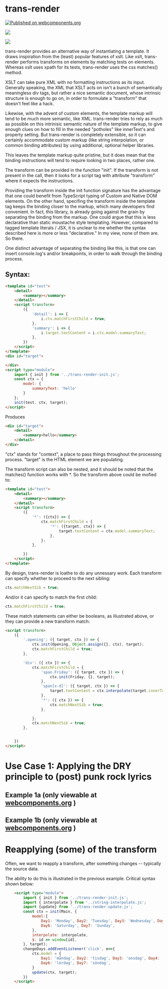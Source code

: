 # trans-render

[![Published on webcomponents.org](https://img.shields.io/badge/webcomponents.org-published-blue.svg)](https://www.webcomponents.org/element/trans-render)

<a href="https://nodei.co/npm/trans-render/"><img src="https://nodei.co/npm/trans-render.png"></a>

<img src="http://img.badgesize.io/https://cdn.jsdelivr.net/npm/trans-render@0.0.16/dist/trans-render-init.min.js?compression=gzip">

trans-render provides an alternative way of instantiating a template.  It draws inspiration from the (least) popular features of xslt.  Like xslt, trans-render performs transforms on elements by matching tests on elements.  Whereas xslt uses xpath for its tests, trans-render uses the css matches() method.

XSLT can take pure XML with no formatting instructions as its input.  Generally speaking, the XML that XSLT acts on isn't a bunch of semantically  meaningless div tags, but rather a nice semantic document, whose intrinsic structure is enough to go on, in order to formulate a "transform" that doesn't feel like a hack.  

Likewise, with the advent of custom elements, the template markup will tend to be much more semantic, like XML. trans-render tries to rely as much as possible on this intrinisic semantic nature of the template markup, to give enough clues on how to fill in the needed "potholes" like innerText's and property setting.  But trans-render is completely extensible, so it can certainly accommodate custom markup (like string interpolation, or common binding attributes) by using additional, optional helper libraries.  

This leaves the template markup quite pristine, but it does mean that the binding instructions will tend to require looking in two places, rather one.

The transform can be provided in the function "init".  If the transform is not present in the call, then it looks for a script tag with attribute "transform" where it expects the instructions.

Providing the transform inside the init function signature has the advantage that one could benefit from TypeScript typing of Custom and Native DOM elements.  On the other hand, specifing the transform inside the template tag keeps the binding closer to the markup, which many developers find convenient. In fact, this library, is already going against the grain by separating the binding from the markup.  One could argue that this is less declarative than static moustache style templating.  However, compared to  tagged template literals / JSX, it is unclear to me whether the syntax described here is more or less "declarative."  In my view, none of them are.  So there.

One distinct advantage of separating the binding like this, is that one can insert console.log's and/or breakpoints, in order to walk through the binding process.

## Syntax:

```html
<template id="test">
    <detail>
        <summary></summary>
    </detail>
    <script transform>
        ({
            'detail': i => {
                i.ctx.matchFirstChild = true;
            },
            'summary': i => {
                i.target.textContent = i.ctx.model.summaryText;
            },
        })
    </script>
</template>
<div id="target">

</div>
<script type="module">
    import { init } from '../trans-render-init.js';
    const ctx = {
        model: {
            summaryText: 'hello'
        }
    };
    init(test, ctx, target);
</script>
```

Produces

```html
<div id="target">
    <detail>
        <summary>hello</summary>
    </detail>
</div>
```

"ctx" stands for "context", a place to pass things throughout the processing process.  "target" is the HTML element we are populating.

The transform script can also be nested, and it should be noted that the matches() function works with *.  So the transform above could be mofied to:

```html
<template id="test">
    <detail>
        <summary></summary>
    </detail>
    <script transform>
        ({
            '*': ({ctx}) => {
                ctx.matchFirstChild = {
                    '*': ({target, ctx}) => {
                        target.textContent = ctx.model.summaryText;
                    },
                };
            },

        })
    </script>
</template>
```

By design, trans-render is loathe to do any unnessary work.  Each transform can specify whether to proceed to the next sibling:

```JavaScript
cts.matchNextSib = true;
```

And/or it can specify to match the first child:

```JavaScript
cts.matchFirstChild = true;
```

These match statements can either be booleans, as illustrated above, or they can provide a new transform match:

```html
<script transform>
    ({
        '.opening': ({ target, ctx }) => {
            ctx.init(Opening, Object.assign({}, ctx), target);
            ctx.matchFirstChild = true;
        },

        'div': ({ ctx }) => {
            ctx.matchFirstChild = {
                'span.Friday': ({ target, ctx }) => {
                    ctx.init(Friday, {}, target);
                },
                'span[x-d]': ({ target, ctx }) => {
                    target.textContent = ctx.interpolate(target.innerText, ctx);
                },
                '*': ({ ctx }) => {
                    ctx.matchNextSib = true;
                },

            };
            ctx.matchNextSib = true;
        },


    })
</script>
```

# Use Case 1:  Applying the DRY principle to (post) punk rock lyrics

## Example 1a (only viewable at [webcomponents.org](https://www.webcomponents.org/element/trans-render) )

<!--
```
<custom-element-demo>
<template>
    <div>
        <a href="https://www.youtube.com/watch?v=2-Lb-JhsaEk" target="_blank">Something's gone wrong again</a>
        <template id="Title">Something's gone wrong again</template>
        <template id="Title2">Something goes wrong again</template>
        <template id="Again">And again</template>
        <template id="Again2">And again, and again, again and something's gone wrong again</template>
        <template id="Again3">And again, and again, again and something goes wrong again</template>
        <template id="Main">
            <div>
                <span>Tried to find my sock</span><br>
                <span>No good, it's lost</span><br>
                <span data-init="Title"></span><br>
                <span>Need a shave</span><br>
                <span>Cut myself, need a new blade</span><br>
                <span data-init="Title"></span>
            </div>
            <div>
                <span data-init="Again"></span><br>
                <span data-init="Again2"></span><br>
                <span data-init="Title"></span>
            </div>
            <div>
                <span>Tried to fry an egg</span><br>
                <span>Broke the yolk, no joke</span><br>
                <span data-init="Title"></span><br>
                <span>Look at my watch, just to tell the time but the hand's come off mine</span><br>
                <span data-init="Title"></span><br>
                <span data-init="Title"></span>
            </div>
            <div>
                <span data-init="Again"></span><br>
                <span data-init="Again2"></span><br>
                <span data-init="Title"></span>
            </div>
            <div>
                <span>Nothing ever happens to people like us</span><br>
                <span>'Cept we miss the bus, something goes wrong again</span><br>
                <span>Need a smoke, use my last fifty P.</span><br>
                <span>But the machine is broke, something's gone wrong again</span>
            </div>
            <div>
                <span data-init="Title2"></span><br>
                <span data-init="Again"></span><br>
                <span data-init="Again3"></span><br>
                <span data-init="Title2"></span>
            </div>
            <div>
                <span data-init="Title2"></span><br>
                <span data-init="Again"></span><br>
                <span data-init="Again3"></span><br>
                <span data-init="Title2"></span>
            </div>
            <div>
                <span>Nothing ever happens to people like us</span><br>
                <span>'Cept we miss the bus, something goes wrong again</span><br>
                <span>Need a smoke, use my last fifty P.</span><br>
                <span>But the machine is broke, something goes wrong again</span>
            </div>
            <div>
                <span data-init="Title2"></span><br>
                <span data-init="Again"></span><br>
                <span data-init="Again3"></span><br>
                <span data-init="Title2"></span>
            </div>
            <div>
                <span>I turned up early in time for our date</span><br>
                <span>But then you turn up late, something goes wrong again</span><br>
                <span>Need a drink, go to the pub</span><br>
                <span>But the bugger's shut, something goes wrong again</span>
            </div>
            <div>
                <span data-init="Title2"></span><br>
                <span data-init="Again"></span><br>
                <span data-init="Again3"></span><br>
                <span>Ah, something goes wrong again</span><br>
                <span data-init="Title2"></span><br>
                <span data-init="Title2"></span>
            </div>
            <style>
                div{
                    padding-top:20px;
                }
            </style>
            <script transform>
                ({
                    '*':({ctx}) =>{
                        ctx.matchNextSib = true;
                        ctx.matchFirstChild = true;
                    },
                    '[data-init]': ({target, ctx}) =>{
                        ctx.init(document.querySelector('#' + target.dataset.init), {}, target);
                    }
                })
            </script>
        </template>
        <div id="target"></div>
        <script type="module">
            import { init } from 'https://cdn.jsdelivr.net/npm/trans-render@0.0.4/trans-render-init.js';
            init(Main, {}, target);
        </script>
    </div>
</template>
</custom-element-demo>
```
-->

## Example 1b (only viewable at [webcomponents.org](https://www.webcomponents.org/element/trans-render) )

<!--
```
<custom-element-demo>
<template>
    <div>
        <a href="https://www.youtube.com/watch?v=ucX9hVCQT_U" target="_blank">Friday I'm in Love</a><br>
        <button id="changeDays">Wi not trei a holiday in Sweeden this yer</button>
        <template id="Friday">
            <span x-d>It's |.Day5| I'm in love</span>
        </template>
        <template id="Opening">
            <span x-d>I don't care if |.Day1|'s blue</span><br>
            <span x-d>|.Day2|'s gray and |.Day3| too</span><br>
            <span x-d>|.Day4| I don't care about you</span><br>
            <span data-init="Friday"></span>
        </template>

        <template id="Main">
            <div data-init="Opening" class="stanza"></div>
            <div class="stanza">
                <span x-d>|.Day1| you can fall apart</span><br>
                <span x-d>|.Day2| |.Day3| break my heart</span><br>
                <span x-d>Oh, |.Day4| doesn't even start</span><br>
                <span data-init="Friday"></span>
            </div>
            <div class="stanza">
                <span x-d>|.Day6| wait</span><br>
                <span x-d>And |.Day7| always comes too late</span><br>
                <span x-d>But |.Day5| never hesitate</span>
            </div>

            <div class="stanza">
                <span x-d>I don't care if |.Day1|'s black</span><br>
                <span x-d>|.Day2|, |.Day3| heart attack</span><br>
                <span x-d>|.Day4| never looking back</span><br>
                <span data-init="Friday"></span>
            </div>
            <div class="stanza">
                <span x-d>|.Day1| you can hold your head</span><br>
                <span x-d>|.Day2|, |.Day3| stay in bed</span><br>
                <span x-d>Or |.Day4| watch the walls instead</span><br>
                <span data-init="Friday"></span>
            </div>
            <div class="stanza">
                <span x-d>|.Day6| wait</span><br>
                <span x-d>And |.Day7| always comes too late</span><br>
                <span x-d>But |.Day5| never hesitate</span>
            </div>
            <div class="stanza">
                <span>Dressed up to the eyes</span><br>
                <span>It's a wonderful surprise</span><br>
                <span>To see your shoes and your spirits rise</span><br>
                <span>Throwing out your frown</span><br>
                <span>And just smiling at the sound</span><br>
                <span>And as sleek as a shriek</span><br>
                <span>Spinning round and round</span><br>
                <span>Always take a big bite</span><br>
                <span>It's such a gorgeous sight</span><br>
                <span>To see you in the middle of the night</span><br>
                <span>You can never get enough</span><br>
                <span>Enough of this stuff</span><br>
                <span x-d>It's |.Day5|</span><br>
                <span>I'm in love</span>
            </div>
            <div data-init="Opening" class="stanza"></div>
            <div class="stanza">
                <span x-d>|.Day1| you can fall apart</span><br>
                <span x-d>|.Day2|, |.Day3| break my heart</span><br>
                <span x-d>|.Day4| doesn't even start</span><br>
                <span data-init="Friday"></span>
            </div>
            <style>
                .stanza{
                padding-top: 20px;
            }
        </style>
            <script transform>
                ({
                    'div': ({ctx}) => {
                        ctx.matchFirstChild = true;
                    },
                    '*': ({ctx}) => {
                        ctx.matchNextSib = true;
                    },
                    '[x-d]': ({target, ctx}) => {
                        const ds = target.dataset;
                        if(!ds.original) ds.original = target.textContent;
                        target.textContent = ctx.interpolate(ds.original, ctx.model);
                    },
                    '[data-init]': ({target, ctx}) =>{
                        if(ctx.update){
                            ctx.matchFirstChild = true;
                        }else{
                            ctx.init(ctx.$(target.dataset.init), {
                                model: ctx.model, interpolate: ctx.interpolate, transform: ctx.transform, $: ctx.$
                            }, target);
                            ctx.matchFirstChild = false;
                        }

                    },
                })
            </script>
        </template>
        <div id="target"></div>
        <script type="module">
            import { init } from 'https://cdn.jsdelivr.net/npm/trans-render@0.0.14/trans-render-init.js';
            import { interpolate } from 'https://cdn.jsdelivr.net/npm/trans-render@0.0.14/string-interpolate.js';
            import { update } from 'https://cdn.jsdelivr.net/npm/trans-render@0.0.14/trans-render-update.js';
            const ctx = init(Main, {
                model:{
                    Day1: 'Monday', Day2: 'Tuesday', Day3: 'Wednesday', Day4: 'Thursday', Day5: 'Friday',
                    Day6: 'Saturday', Day7: 'Sunday',
                },
                interpolate: interpolate,
                $: id => window[id],
            }, target);
            changeDays.addEventListener('click', e=>{
                ctx.model = {
                    Day1: 'måndag', Day2: 'tisdag', Day3: 'onsdag', Day4: 'torsdag', Day5: 'fredag',
                    Day6: 'lördag', Day7: 'söndag',
                }
                update(ctx, target);
            })
        </script>
    </div>
</template>
</custom-element-demo>
```
-->

# Reapplying (some) of the transform

Often, we want to reapply a transform, after something changes -- typically the source data.

The ability to do this is illustrated in the previous example.  Critical syntax shown below:

```html
    <script type="module">
        import { init } from '../trans-render-init.js';
        import { interpolate } from '../string-interpolate.js';
        import {update} from '../trans-render-update.js';
        const ctx = init(Main, {
            model:{
                Day1: 'Monday', Day2: 'Tuesday', Day3: 'Wednesday', Day4: 'Thursday', Day5: 'Friday',
                Day6: 'Saturday', Day7: 'Sunday',
            },
            interpolate: interpolate,
            $: id => window[id],
        }, target);
        changeDays.addEventListener('click', e=>{
            ctx.model = {
                Day1: 'måndag', Day2: 'tisdag', Day3: 'onsdag', Day4: 'torsdag', Day5: 'fredag',
                Day6: 'lördag', Day7: 'söndag',
            }
            update(ctx, target);
        })
    </script>


